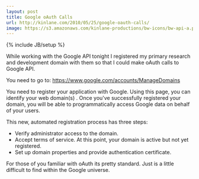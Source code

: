 ```yaml
---
layout: post
title: Google oAuth Calls
url: http://kinlane.com/2010/05/25/google-oauth-calls/
image: https://s3.amazonaws.com/kinlane-productions/bw-icons/bw-api-a.png
---
```

{% include JB/setup %}
<p>
     While working with the Google API tonight I registered my primary research and development domain with them so that I could make oAuth calls to Google API.
</p>

<p>
     You need to go to: <a href="https://www.google.com/accounts/ManageDomains">https://www.google.com/accounts/ManageDomains</a>
</p>

<p>
     You need to register your application with Google. Using this page, you can identify your web domain(s) . Once you've successfully registered your domain, you will be able to programmatically access Google data on behalf of your users.
</p>

<p>
     This new, automated registration process has three steps:
</p>
<ul class="mainlist">
     <li>Verify administrator access to the domain.
     </li>
     <li>Accept terms of service. At this point, your domain is active but not yet registered.
     </li>
     <li>Set up domain properties and provide authentication certificate.
     </li>
</ul>
<p>
     For those of you familiar with oAuth its pretty standard. Just is a little difficult to find within the Google universe.
</p>
